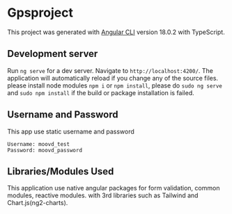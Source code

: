 # Gpsproject

This project was generated with [Angular CLI](https://github.com/angular/angular-cli) version 18.0.2 with TypeScript.

## Development server

Run `ng serve` for a dev server. Navigate to `http://localhost:4200/`. The application will automatically reload if you change any of the source files. please install node modules `npm i` or `npm install`, please do `sudo ng serve` and `sudo npm install` if the build or package installation is failed.

## Username and Password
This app use static username and password <br/>

`Username: moovd_test` <br/>
`Password: moovd_password`

## Libraries/Modules Used
This application use native angular packages for form validation, common modules, reactive modules. with 3rd libraries such as Tailwind and Chart.js(ng2-charts).

